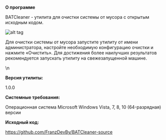 **О программе**

BATCleaner  - утилита для очистки системы от мусора с открытым исходным кодом.

![alt tag](https://i.imgur.com/c8fCX4S.png)

Для очистки системы от мусора запустите утилиту от имени администратора, настройте необходимую конфигурацию очистки и нажмите «Очистить».
Для достижения более наилучших результатов рекомендуется запускать утилиту на свежезапущенной машине.

\n

**Версия утилиты:**

1.0.0


**Системные требования:**

Операционная система Microsoft Windows Vista, 7, 8, 10 (64-разрядная) версии


**Исходный код:**

https://github.com/FranzDevBy/BATCleaner-source
